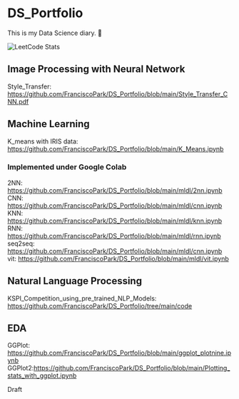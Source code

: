 # DS_Portfolio
This is my Data Science diary. 📔 

![LeetCode Stats](https://leetcard.jacoblin.cool/iscopark67?theme=dark&font=Cairo&ext=heatmap)
## Image Processing with Neural Network
Style_Transfer: https://github.com/FranciscoPark/DS_Portfolio/blob/main/Style_Transfer_CNN.pdf
## Machine Learning
K_means with IRIS data: https://github.com/FranciscoPark/DS_Portfolio/blob/main/K_Means.ipynb
### Implemented under Google Colab
2NN: https://github.com/FranciscoPark/DS_Portfolio/blob/main/mldl/2nn.ipynb
CNN: https://github.com/FranciscoPark/DS_Portfolio/blob/main/mldl/cnn.ipynb
KNN: https://github.com/FranciscoPark/DS_Portfolio/blob/main/mldl/knn.ipynb
RNN: https://github.com/FranciscoPark/DS_Portfolio/blob/main/mldl/rnn.ipynb
seq2seq: https://github.com/FranciscoPark/DS_Portfolio/blob/main/mldl/cnn.ipynb
vit: https://github.com/FranciscoPark/DS_Portfolio/blob/main/mldl/vit.ipynb
## Natural Language Processing
KSPI_Competition_using_pre_trained_NLP_Models: https://github.com/FranciscoPark/DS_Portfolio/tree/main/code

## EDA
GGPlot: https://github.com/FranciscoPark/DS_Portfolio/blob/main/ggplot_plotnine.ipynb
GGPlot2:https://github.com/FranciscoPark/DS_Portfolio/blob/main/Plotting_stats_with_ggplot.ipynb

Draft
